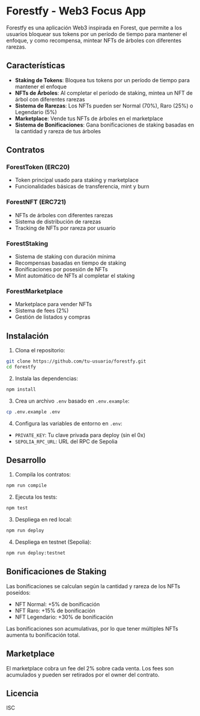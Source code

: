 # Forestfy - Web3 Focus App

Forestfy es una aplicación Web3 inspirada en Forest, que permite a los usuarios bloquear sus tokens por un período de tiempo para mantener el enfoque, y como recompensa, mintear NFTs de árboles con diferentes rarezas.

## Características

- **Staking de Tokens**: Bloquea tus tokens por un período de tiempo para mantener el enfoque
- **NFTs de Árboles**: Al completar el período de staking, mintea un NFT de árbol con diferentes rarezas
- **Sistema de Rarezas**: Los NFTs pueden ser Normal (70%), Raro (25%) o Legendario (5%)
- **Marketplace**: Vende tus NFTs de árboles en el marketplace
- **Sistema de Bonificaciones**: Gana bonificaciones de staking basadas en la cantidad y rareza de tus árboles

## Contratos

### ForestToken (ERC20)
- Token principal usado para staking y marketplace
- Funcionalidades básicas de transferencia, mint y burn

### ForestNFT (ERC721)
- NFTs de árboles con diferentes rarezas
- Sistema de distribución de rarezas
- Tracking de NFTs por rareza por usuario

### ForestStaking
- Sistema de staking con duración mínima
- Recompensas basadas en tiempo de staking
- Bonificaciones por posesión de NFTs
- Mint automático de NFTs al completar el staking

### ForestMarketplace
- Marketplace para vender NFTs
- Sistema de fees (2%)
- Gestión de listados y compras

## Instalación

1. Clona el repositorio:
```bash
git clone https://github.com/tu-usuario/forestfy.git
cd forestfy
```

2. Instala las dependencias:
```bash
npm install
```

3. Crea un archivo `.env` basado en `.env.example`:
```bash
cp .env.example .env
```

4. Configura las variables de entorno en `.env`:
- `PRIVATE_KEY`: Tu clave privada para deploy (sin el 0x)
- `SEPOLIA_RPC_URL`: URL del RPC de Sepolia

## Desarrollo

1. Compila los contratos:
```bash
npm run compile
```

2. Ejecuta los tests:
```bash
npm test
```

3. Despliega en red local:
```bash
npm run deploy
```

4. Despliega en testnet (Sepolia):
```bash
npm run deploy:testnet
```

## Bonificaciones de Staking

Las bonificaciones se calculan según la cantidad y rareza de los NFTs poseídos:

- NFT Normal: +5% de bonificación
- NFT Raro: +15% de bonificación
- NFT Legendario: +30% de bonificación

Las bonificaciones son acumulativas, por lo que tener múltiples NFTs aumenta tu bonificación total.

## Marketplace

El marketplace cobra un fee del 2% sobre cada venta. Los fees son acumulados y pueden ser retirados por el owner del contrato.

## Licencia

ISC
